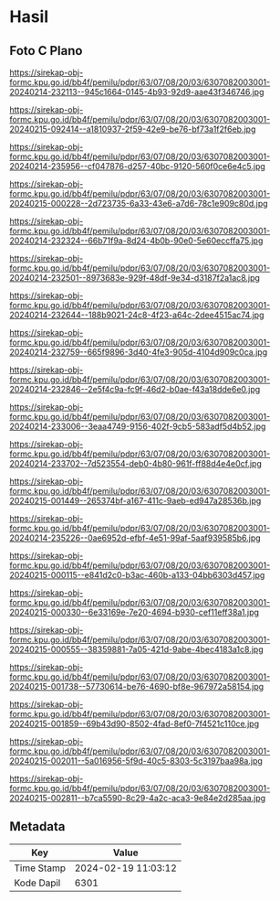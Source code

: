 # Hasil

## Foto C Plano

https://sirekap-obj-formc.kpu.go.id/bb4f/pemilu/pdpr/63/07/08/20/03/6307082003001-20240214-232113--945c1664-0145-4b93-92d9-aae43f346746.jpg

https://sirekap-obj-formc.kpu.go.id/bb4f/pemilu/pdpr/63/07/08/20/03/6307082003001-20240215-092414--a1810937-2f59-42e9-be76-bf73a1f2f6eb.jpg

https://sirekap-obj-formc.kpu.go.id/bb4f/pemilu/pdpr/63/07/08/20/03/6307082003001-20240214-235956--cf047876-d257-40bc-9120-560f0ce6e4c5.jpg

https://sirekap-obj-formc.kpu.go.id/bb4f/pemilu/pdpr/63/07/08/20/03/6307082003001-20240215-000228--2d723735-6a33-43e6-a7d6-78c1e909c80d.jpg

https://sirekap-obj-formc.kpu.go.id/bb4f/pemilu/pdpr/63/07/08/20/03/6307082003001-20240214-232324--66b71f9a-8d24-4b0b-90e0-5e60eccffa75.jpg

https://sirekap-obj-formc.kpu.go.id/bb4f/pemilu/pdpr/63/07/08/20/03/6307082003001-20240214-232501--8973683e-929f-48df-9e34-d3187f2a1ac8.jpg

https://sirekap-obj-formc.kpu.go.id/bb4f/pemilu/pdpr/63/07/08/20/03/6307082003001-20240214-232644--188b9021-24c8-4f23-a64c-2dee4515ac74.jpg

https://sirekap-obj-formc.kpu.go.id/bb4f/pemilu/pdpr/63/07/08/20/03/6307082003001-20240214-232759--665f9896-3d40-4fe3-905d-4104d909c0ca.jpg

https://sirekap-obj-formc.kpu.go.id/bb4f/pemilu/pdpr/63/07/08/20/03/6307082003001-20240214-232846--2e5f4c9a-fc9f-46d2-b0ae-f43a18dde6e0.jpg

https://sirekap-obj-formc.kpu.go.id/bb4f/pemilu/pdpr/63/07/08/20/03/6307082003001-20240214-233006--3eaa4749-9156-402f-9cb5-583adf5d4b52.jpg

https://sirekap-obj-formc.kpu.go.id/bb4f/pemilu/pdpr/63/07/08/20/03/6307082003001-20240214-233702--7d523554-deb0-4b80-961f-ff88d4e4e0cf.jpg

https://sirekap-obj-formc.kpu.go.id/bb4f/pemilu/pdpr/63/07/08/20/03/6307082003001-20240215-001449--265374bf-a167-411c-9aeb-ed947a28536b.jpg

https://sirekap-obj-formc.kpu.go.id/bb4f/pemilu/pdpr/63/07/08/20/03/6307082003001-20240214-235226--0ae6952d-efbf-4e51-99af-5aaf939585b6.jpg

https://sirekap-obj-formc.kpu.go.id/bb4f/pemilu/pdpr/63/07/08/20/03/6307082003001-20240215-000115--e841d2c0-b3ac-460b-a133-04bb6303d457.jpg

https://sirekap-obj-formc.kpu.go.id/bb4f/pemilu/pdpr/63/07/08/20/03/6307082003001-20240215-000330--6e33169e-7e20-4694-b930-cef11eff38a1.jpg

https://sirekap-obj-formc.kpu.go.id/bb4f/pemilu/pdpr/63/07/08/20/03/6307082003001-20240215-000555--38359881-7a05-421d-9abe-4bec4183a1c8.jpg

https://sirekap-obj-formc.kpu.go.id/bb4f/pemilu/pdpr/63/07/08/20/03/6307082003001-20240215-001738--57730614-be76-4690-bf8e-967972a58154.jpg

https://sirekap-obj-formc.kpu.go.id/bb4f/pemilu/pdpr/63/07/08/20/03/6307082003001-20240215-001859--69b43d90-8502-4fad-8ef0-7f4521c110ce.jpg

https://sirekap-obj-formc.kpu.go.id/bb4f/pemilu/pdpr/63/07/08/20/03/6307082003001-20240215-002011--5a016956-5f9d-40c5-8303-5c3197baa98a.jpg

https://sirekap-obj-formc.kpu.go.id/bb4f/pemilu/pdpr/63/07/08/20/03/6307082003001-20240215-002811--b7ca5590-8c29-4a2c-aca3-9e84e2d285aa.jpg


## Metadata

| Key        | Value               |
| ---------- | ------------------- |
| Time Stamp | 2024-02-19 11:03:12 |
| Kode Dapil | 6301                |



